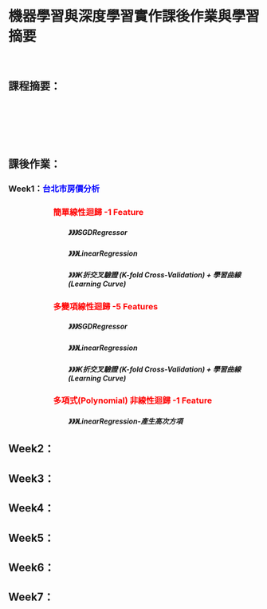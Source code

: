 <h1><strong>機器學習與深度學習實作課後作業與學習摘要</strong></h1>
<p>&nbsp;</p>
<h2><strong>課程摘要：</strong></h2>
<p>&nbsp;</p>
<p>&nbsp;</p>
<p>&nbsp;</p>
<h2><strong>課後作業：</strong></h2>
<h3>Week1：<strong><span style="color: #0000ff;">台北市房價分析</span></strong></h3>
<h3 id="4-2.簡單線性迴歸-使用Scikit-Learn-LinearRegression" style="padding-left: 90px;"><span style="color: #ff0000;">簡單線性迴歸 -1 Feature</span></h3>
<h5 id="4-1.簡單線性迴歸-使用Scikit-Learn-SGDRegressor" style="padding-left: 120px;">》》》SGDRegressor</h5>
<h5 id="4-2.簡單線性迴歸-使用Scikit-Learn-LinearRegression" style="padding-left: 120px;">》》》LinearRegression</h5>
<h5 style="padding-left: 120px;">》》》K折交叉驗證 (K-fold Cross-Validation) + 學習曲線 (Learning Curve)</h5>
<h3 id="5.多變項線性迴歸" style="padding-left: 90px;"><span style="color: #ff0000;">多變項線性迴歸 -5 Features</span></h3>
<h5 id="5-2.多變項線性迴歸-使用Scikit-Learn-SGDRegressor" style="padding-left: 120px;">》》》SGDRegressor</h5>
<h5 id="5-1.多變項線性迴歸-使用Scikit-Learn-LinearRegression" style="padding-left: 120px;">》》》LinearRegression</h5>
<h5 style="padding-left: 120px;">》》》K折交叉驗證 (K-fold Cross-Validation) + 學習曲線 (Learning Curve)</h5>
<h3 id="6.多項式(Polynomial)-非線性迴歸" style="padding-left: 90px;"><span style="color: #ff0000;">多項式(Polynomial) 非線性迴歸 -1 Feature</span></h3>
<h5 id="4-2.簡單線性迴歸-使用Scikit-Learn-LinearRegression" style="padding-left: 120px;">》》》LinearRegression-產生高次方項</h5>
<h2>Week2：</h2>
<h2>Week3：</h2>
<h2>Week4：</h2>
<h2>Week5：</h2>
<h2>Week6：</h2>
<h2>Week7：</h2>
